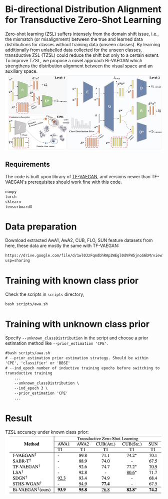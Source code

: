 # Bi-directional Distribution Alignment for Transductive Zero-Shot Learning


Zero-shot learning (ZSL) suffers intensely from the domain shift issue, i.e., the mismatch (or misalignment) between the true and learned data distributions for classes without training data (unseen classes). By learning additionally from unlabelled data collected for the unseen classes, transductive ZSL (TZSL) could reduce the shift but only to a certain extent.
To improve TZSL, we propose a novel  approach Bi-VAEGAN which strengthens the distribution alignment between the visual space and an auxiliary space. 
![](model.jpg)
## **Requirements**
The code is built upon library of [TF-VAEGAN](https://github.com/akshitac8/tfvaegan), and versions newer than TF-VAEGAN's prerequisites should work fine with this code.
```
numpy
torch
sklearn
tensorboardX 
```
# **Data preparation**
Download extracted AwA1, AwA2, CUB, FLO, SUN feature datasets from here, these data are mostly the same with TF-VAEGAN:
```  
https://drive.google.com/file/d/1wl0JzFqmdbhRAp2WEgl0dVFW5jnoS6bM/view?usp=sharing
 ```
# **Training with known class prior**
Check the scripts in ```scripts``` directory,

``` 
bash scripts/awa.sh
 ```
# **Training with unknown class prior**
Specify ```--unknown_classDistribution``` in the script and choose a prior estimation method like ```--prior_estimation 'CPE'```.  

``` 
#bash scripts/awa.sh
# --prior_estimation prior estimation strategy. Should be within 'CPE', 'classifier' or 'BBSE'
# --ind_epoch number of inductive training epochs before switching to transductive training
    ...
    --unknown_classDistribution \
    --ind_epoch 3 \ 
    --prior_estimation 'CPE'
    ...
 ```
# **Result**
TZSL accuracy under known class prior:
![](result.png)